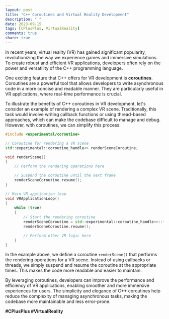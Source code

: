 ```yaml
---
layout: post
title: "C++ Coroutines and Virtual Reality Development"
description: " "
date: 2023-09-15
tags: [CPlusPlus, VirtualReality]
comments: true
share: true
---
```


In recent years, virtual reality (VR) has gained significant popularity, revolutionizing the way we experience games and immersive simulations. To create robust and efficient VR applications, developers often rely on the power and versatility of the C++ programming language. 

One exciting feature that C++ offers for VR development is **coroutines**. Coroutines are a powerful tool that allows developers to write asynchronous code in a more concise and readable manner. They are particularly useful in VR applications, where real-time performance is crucial.

To illustrate the benefits of C++ coroutines in VR development, let's consider an example of rendering a complex VR scene. Traditionally, this task would involve writing callback functions or using thread-based approaches, which can make the codebase difficult to manage and debug. However, with coroutines, we can simplify this process.

```cpp
#include <experimental/coroutine>

// Coroutine for rendering a VR scene
std::experimental::coroutine_handle<> renderSceneCoroutine;

void renderScene()
{
    // Perform the rendering operations here

    // Suspend the coroutine until the next frame
    renderSceneCoroutine.resume();
}

// Main VR application loop
void VRApplicationLoop()
{
    while (true)
    {
        // Start the rendering coroutine
        renderSceneCoroutine = std::experimental::coroutine_handle<>::from_address(nullptr);
        renderSceneCoroutine.resume();

        // Perform other VR logic here
    }
}
```

In the example above, we define a coroutine `renderScene()` that performs the rendering operations for a VR scene. Instead of using callbacks or threads, we simply suspend and resume the coroutine at the appropriate times. This makes the code more readable and easier to maintain.

By leveraging coroutines, developers can improve the performance and efficiency of VR applications, enabling smoother and more immersive experiences for users. The simplicity and elegance of C++ coroutines help reduce the complexity of managing asynchronous tasks, making the codebase more maintainable and less error-prone.

**#CPlusPlus #VirtualReality**